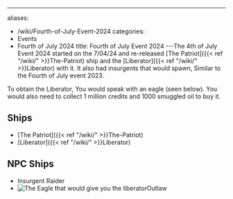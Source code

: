 ---
aliases:
- /wiki/Fourth-of-July-Event-2024
categories:
- Events
- Fourth of July 2024
title: Fourth of July Event 2024
---The 4th of July Event 2024 started on the 7/04/24 and re-released [The Patriot]({{< ref "/wiki/" >}}The-Patriot) ship and the [Liberator]({{< ref "/wiki/" >}}Liberator) with it. It also had insurgents that would spawn, Similar to the Fourth of July event 2023.

To obtain the Liberator, You would speak with an eagle (seen below). You would also need to collect 1 million credits and 1000 smuggled oil to buy it.

## Ships

- [The Patriot]({{< ref "/wiki/" >}}The-Patriot)
- [Liberator]({{< ref "/wiki/" >}}Liberator)

## NPC Ships 

- Insurgent Raider
- ![The Eagle that would give you the
liberator](Eagle.png "The Eagle that would give you the liberator")Outlaw